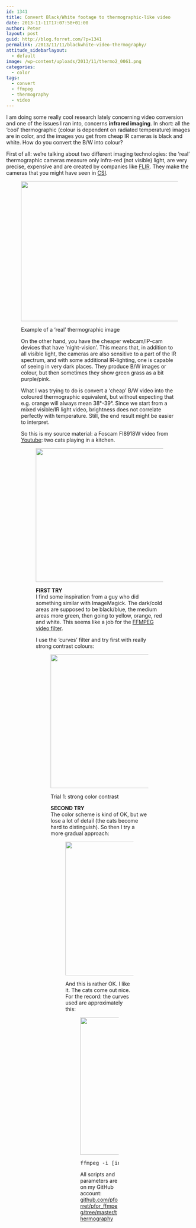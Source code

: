 ```yaml
---
id: 1341
title: Convert Black/White footage to thermographic-like video
date: 2013-11-11T17:07:58+01:00
author: Peter
layout: post
guid: http://blog.forret.com/?p=1341
permalink: /2013/11/11/blackwhite-video-thermography/
attitude_sidebarlayout:
  - default
image: /wp-content/uploads/2013/11/thermo2_0061.png
categories:
  - color
tags:
  - convert
  - ffmpeg
  - thermography
  - video
---
```

I am doing some really cool research lately concerning video conversion and one of the issues I ran into, concerns **infrared imaging**. In short: all the &#8216;cool&#8217; thermographic (colour is dependent on radiated temperature) images are in color, and the images you get from cheap IR cameras is black and white. How do you convert the B/W into colour? 

First of all: we&#8217;re talking about two different imaging technologies: the &#8216;real&#8217; thermographic cameras measure only infra-red (not visible) light, are very precise, expensive and are created by companies like [FLIR](http://www.flir.com/). They make the cameras that you might have seen in [CSI](http://www.youtube.com/watch?v=o0eU-jR-POg). <figure class="wp-block-image size-large">

<img  width="500" height="377" src="http://blog.forret.com/wp-content/uploads/2013/11/example_flir1.jpg" alt="" class="wp-image-1342" srcset="https://blog.forret.com/wp-content/uploads/2013/11/example_flir1.jpg 500w, https://blog.forret.com/wp-content/uploads/2013/11/example_flir1-300x226.jpg 300w" sizes="(max-width: 500px) 100vw, 500px" /> <figcaption>Example of a &#8216;real&#8217; thermographic image</figcaption>  

On the other hand, you have the cheaper webcam/IP-cam devices that have &#8216;night-vision&#8217;. This means that, in addition to all visible light, the cameras are also sensitive to a part of the IR spectrum, and with some additional IR-lighting, one is capable of seeing in very dark places. They produce B/W images or colour, but then sometimes they show green grass as a bit purple/pink. 

What I was trying to do is convert a &#8216;cheap&#8217; B/W video into the coloured thermographic equivalent, but without expecting that e.g. orange will always mean 38°-39°. Since we start from a mixed visible/IR light video, brightness does not correlate perfectly with temperature. Still, the end result might be easier to interpret. 

So this is my source material: a Foscam FI8918W video from [Youtube](http://www.youtube.com/watch?v=Xvrcb5Pqam0): two cats playing in a kitchen. <figure class="wp-block-image size-large">

<img  width="480" height="360" src="http://blog.forret.com/wp-content/uploads/2013/11/thermo0_0061.png" alt="" class="wp-image-1343" srcset="https://blog.forret.com/wp-content/uploads/2013/11/thermo0_0061.png 480w, https://blog.forret.com/wp-content/uploads/2013/11/thermo0_0061-300x225.png 300w" sizes="(max-width: 480px) 100vw, 480px" />   

**FIRST TRY**  
I find some inspiration from a guy who did something similar with ImageMagick. The dark/cold areas are supposed to be black/blue, the medium areas more green, then going to yellow, orange, red and white. This seems like a job for the [FFMPEG video filter](http://ffmpeg.org/ffmpeg-filters.html).

I use the &#8216;curves&#8217; filter and try first with really strong contrast colours:<figure class="wp-block-image size-large is-resized">

<img  src="http://blog.forret.com/wp-content/uploads/2013/11/thermo1_0061.png" alt="" class="wp-image-1344" width="480" height="360" srcset="https://blog.forret.com/wp-content/uploads/2013/11/thermo1_0061.png 480w, https://blog.forret.com/wp-content/uploads/2013/11/thermo1_0061-300x225.png 300w" sizes="(max-width: 480px) 100vw, 480px" /> <figcaption>Trial 1: strong color contrast</figcaption>  

**SECOND TRY**  
The color scheme is kind of OK,&nbsp;but we lose a lot of detail (the cats become hard to distinguish). So then I try a more gradual approach: <figure class="wp-block-image size-large">

<img  width="480" height="360" src="http://blog.forret.com/wp-content/uploads/2013/11/thermo2_0061.png" alt="" class="wp-image-1345" srcset="https://blog.forret.com/wp-content/uploads/2013/11/thermo2_0061.png 480w, https://blog.forret.com/wp-content/uploads/2013/11/thermo2_0061-300x225.png 300w" sizes="(max-width: 480px) 100vw, 480px" />   

And this is rather OK. I like it. The cats come out nice. For the record: the curves used are approximately this: <figure class="wp-block-image size-large">

<img  width="701" height="370" src="http://blog.forret.com/wp-content/uploads/2013/11/bw_to_thermo1.jpg" alt="" class="wp-image-1346" srcset="https://blog.forret.com/wp-content/uploads/2013/11/bw_to_thermo1.jpg 701w, https://blog.forret.com/wp-content/uploads/2013/11/bw_to_thermo1-300x158.jpg 300w" sizes="(max-width: 701px) 100vw, 701px" />   

<pre class="wp-block-preformatted">ffmpeg -i [input file] -vf "curves=r='0.4/0 0.6/1':g='.25/1 .75/.5 .9/0 1/1':b='0/1 .25/0 .75/0 1/1'" -y [output file]</pre>

All scripts and parameters are on my GitHub account: [github.com/pforret/pfor_ffmpeg/tree/master/thermography](https://github.com/pforret/pfor_ffmpeg/tree/master/thermography)